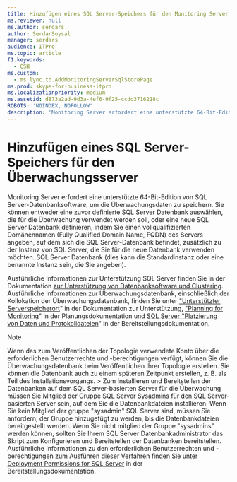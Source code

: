 ```yaml
---
title: Hinzufügen eines SQL Server-Speichers für den Monitoring Server
ms.reviewer: null
ms.author: serdars
author: SerdarSoysal
manager: serdars
audience: ITPro
ms.topic: article
f1.keywords:
  - CSH
ms.custom:
  - ms.lync.tb.AddMonitoringServerSqlStorePage
ms.prod: skype-for-business-itpro
ms.localizationpriority: medium
ms.assetid: d873a2ad-9d3a-4ef6-9f25-ccdd3716218c
ROBOTS: 'NOINDEX, NOFOLLOW'
description: 'Monitoring Server erfordert eine unterstützte 64-Bit-Edition von SQL Server-Datenbanksoftware, um die Überwachungsdaten zu speichern. Sie können entweder eine zuvor definierte SQL Server Datenbank auswählen, die für die Überwachung verwendet werden soll, oder eine neue SQL Server Datenbank definieren, indem Sie einen vollqualifizierten Domänennamen (Fully Qualified Domain Name, FQDN) des Servers angeben, auf dem sich die SQL Server-Datenbank befindet, zusätzlich zu der Instanz von SQL Server, die Sie für die neue Datenbank verwenden möchten. SQL Server Datenbank (dies kann die Standardinstanz oder eine benannte Instanz sein, die Sie angeben).'
---
```


# <a name="add-monitoring-server-sql-server-store"></a>Hinzufügen eines SQL Server-Speichers für den Überwachungsserver

Monitoring Server erfordert eine unterstützte 64-Bit-Edition von SQL Server-Datenbanksoftware, um die Überwachungsdaten zu speichern. Sie können entweder eine zuvor definierte SQL Server Datenbank auswählen, die für die Überwachung verwendet werden soll, oder eine neue SQL Server Datenbank definieren, indem Sie einen vollqualifizierten Domänennamen (Fully Qualified Domain Name, FQDN) des Servers angeben, auf dem sich die SQL Server-Datenbank befindet, zusätzlich zu der Instanz von SQL Server, die Sie für die neue Datenbank verwenden möchten. SQL Server Datenbank (dies kann die Standardinstanz oder eine benannte Instanz sein, die Sie angeben).

Ausführliche Informationen zur Unterstützung SQL Server finden Sie in der Dokumentation [zur Unterstützung von Datenbanksoftware und Clustering](/previous-versions/office/lync-server-2013/lync-server-2013-database-software-support). Ausführliche Informationen zur Überwachungsdatenbank, einschließlich der Kollokation der Überwachungsdatenbank, finden Sie unter ["Unterstützter Serverspeicherort](/previous-versions/office/lync-server-2013/lync-server-2013-supported-server-collocation)" in der Dokumentation zur Unterstützung, ["Planning for Monitoring](/previous-versions/office/lync-server-2013/lync-server-2013-planning-for-monitoring)" in der Planungsdokumentation und [SQL Server "Platzierung von Daten und Protokolldateien](/previous-versions/office/lync-server-2013/lync-server-2013-sql-server-data-and-log-file-placement)" in der Bereitstellungsdokumentation.

> [!NOTE]
> Wenn das zum Veröffentlichen der Topologie verwendete Konto über die erforderlichen Benutzerrechte und -berechtigungen verfügt, können Sie die Überwachungsdatenbank beim Veröffentlichen Ihrer Topologie erstellen. Sie können die Datenbank auch zu einem späteren Zeitpunkt erstellen, z. B. als Teil des Installationsvorgangs. > Zum Installieren und Bereitstellen der Datenbanken auf dem SQL Server-basierten Server für die Überwachung müssen Sie Mitglied der Gruppe SQL Server Sysadmins für den SQL Server-basierten Server sein, auf dem Sie die Datenbankdateien installieren. Wenn Sie kein Mitglied der gruppe "sysadmin" SQL Server sind, müssen Sie anfordern, der Gruppe hinzugefügt zu werden, bis die Datenbankdateien bereitgestellt werden. Wenn Sie nicht mitglied der Gruppe "sysadmins" werden können, sollten Sie Ihrem SQL Server Datenbankadministrator das Skript zum Konfigurieren und Bereitstellen der Datenbanken bereitstellen. Ausführliche Informationen zu den erforderlichen Benutzerrechten und -berechtigungen zum Ausführen dieser Verfahren finden Sie unter [Deployment Permissions for SQL Server](/previous-versions/office/lync-server-2013/lync-server-2013-deployment-permissions-for-sql-server) in der Bereitstellungsdokumentation.